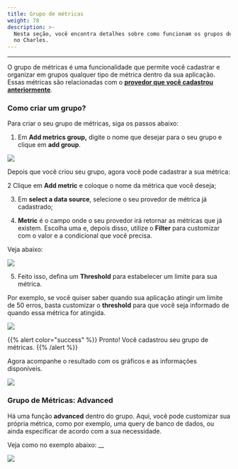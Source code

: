 ```yaml
---
title: Grupo de métricas
weight: 78
description: >-
  Nesta seção, você encontra detalhes sobre como funcionam os grupos de métricas
  no Charles.
---
```


---

O grupo de métricas é uma funcionalidade que permite você cadastrar e organizar em grupos qualquer tipo de métrica dentro da sua aplicação. Essas métricas são relacionadas com o [**provedor que você cadastrou anteriormente**](../../../primeiros-passos/definindo-workspace/adicionando-o-datasource). 

### Como criar um grupo?

Para criar o seu grupo de métricas, siga os passos abaixo:

1. Em **Add metrics group,** digite o nome que desejar para o seu grupo e clique em **add group**. 

![](/docs-charles/criacaogroup.gif)

Depois que você criou seu grupo, agora você pode cadastrar a sua métrica:

   2 Clique em **Add metric** e coloque o nome da métrica que você deseja;

  3. Em **select a data source**, selecione o seu provedor de métrica já cadastrado;

 4. **Metric** é o campo onde o seu provedor irá retornar as métricas que já existem. Escolha uma e, depois disso, utilize o **Filter** para customizar com o valor e a condicional que você precisa. 

Veja abaixo: 

![](/docs-charles/metric+filter.gif)

5.  Feito isso, defina um **Threshold** para estabelecer um limite para sua métrica. 

Por exemplo, se você quiser saber quando sua aplicação atingir um limite de 50 erros, basta customizar o **threshold**  para que você seja informado de quando essa métrica for atingida. 

![](/docs-charles/threshold.gif)

{{% alert color="success" %}}
Pronto! Você cadastrou seu grupo de métricas. 
{{% /alert %}}

Agora acompanhe o resultado com os gráficos e as informações disponíveis. 

![](/docs-charles/graficos.gif)

### **Grupo de Métricas: Advanced** 

Há uma função **advanced** dentro do grupo. Aqui, você pode customizar sua própria métrica, como por exemplo, uma query de banco de dados, ou ainda especificar de acordo com a sua necessidade.

Veja como no exemplo abaixo: __

![](/docs-charles/advanced.png)
